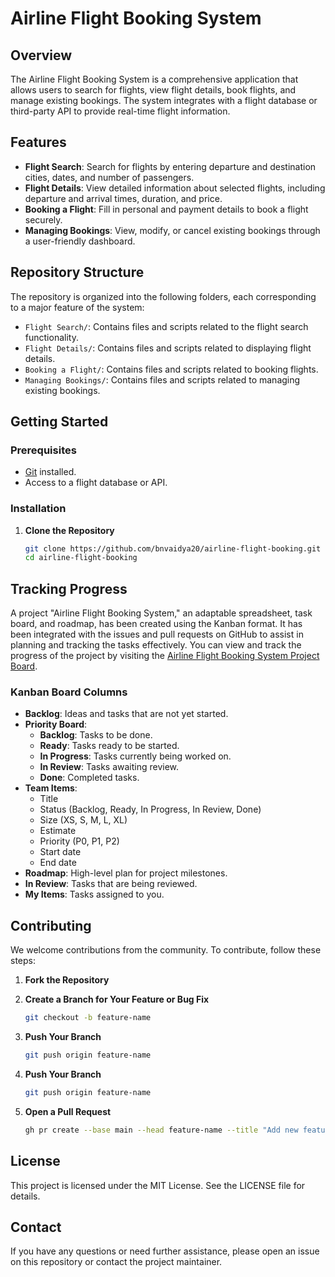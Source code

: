 # Airline Flight Booking System

## Overview

The Airline Flight Booking System is a comprehensive application that allows users to search for flights, view flight details, book flights, and manage existing bookings. The system integrates with a flight database or third-party API to provide real-time flight information.

## Features

- **Flight Search**: Search for flights by entering departure and destination cities, dates, and number of passengers.
- **Flight Details**: View detailed information about selected flights, including departure and arrival times, duration, and price.
- **Booking a Flight**: Fill in personal and payment details to book a flight securely.
- **Managing Bookings**: View, modify, or cancel existing bookings through a user-friendly dashboard.

## Repository Structure

The repository is organized into the following folders, each corresponding to a major feature of the system:

- `Flight Search/`: Contains files and scripts related to the flight search functionality.
- `Flight Details/`: Contains files and scripts related to displaying flight details.
- `Booking a Flight/`: Contains files and scripts related to booking flights.
- `Managing Bookings/`: Contains files and scripts related to managing existing bookings.

## Getting Started

### Prerequisites

- [Git](https://git-scm.com/) installed.
- Access to a flight database or API.

### Installation

1. **Clone the Repository**
   ```bash
   git clone https://github.com/bnvaidya20/airline-flight-booking.git
   cd airline-flight-booking

## Tracking Progress

A project "Airline Flight Booking System," an adaptable spreadsheet, task board, and roadmap, has been created using the Kanban format. It has been integrated with the issues and pull requests on GitHub to assist in planning and tracking the tasks effectively. You can view and track the progress of the project by visiting the [Airline Flight Booking System Project Board]([https://github.com/users/bnvaidya20/projects/6]).

### Kanban Board Columns

- **Backlog**: Ideas and tasks that are not yet started.
- **Priority Board**:
  - **Backlog**: Tasks to be done.
  - **Ready**: Tasks ready to be started.
  - **In Progress**: Tasks currently being worked on.
  - **In Review**: Tasks awaiting review.
  - **Done**: Completed tasks.
- **Team Items**:
  - Title
  - Status (Backlog, Ready, In Progress, In Review, Done)
  - Size (XS, S, M, L, XL)
  - Estimate
  - Priority (P0, P1, P2)
  - Start date
  - End date
- **Roadmap**: High-level plan for project milestones.
- **In Review**: Tasks that are being reviewed.
- **My Items**: Tasks assigned to you.

## Contributing

We welcome contributions from the community. To contribute, follow these steps:

1. **Fork the Repository**

2. **Create a Branch for Your Feature or Bug Fix**
   ```bash
   git checkout -b feature-name

3. **Push Your Branch**
   ```bash
   git push origin feature-name

4. **Push Your Branch**
   ```bash
   git push origin feature-name

5. **Open a Pull Request**
   ```bash
   gh pr create --base main --head feature-name --title "Add new feature" --body "Description of the new feature added"

## License
This project is licensed under the MIT License. See the LICENSE file for details.

## Contact
If you have any questions or need further assistance, please open an issue on this repository or contact the project maintainer.

